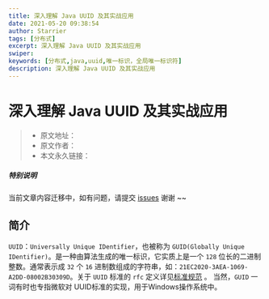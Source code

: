 ```yaml
---
title: 深入理解 Java UUID 及其实战应用
date: 2021-05-20 09:38:54
author: Starrier
tags: [分布式]
excerpt: 深入理解 Java UUID 及其实战应用
swiper:
keywords: [分布式,java,uuid,唯一标识，全局唯一标识符]
description: 深入理解 Java UUID 及其实战应用
---
```


# 深入理解 Java UUID 及其实战应用

> * 原文地址：[]()
> * 原文作者：[]()
> * 本文永久链接：[]()

##### **特别说明**

当前文章内容迁移中，如有问题，请提交 [issues](https://github.com/Starrier/starrier.github.io/issues) 谢谢 ~~

## 简介

`UUID`：`Universally Unique IDentifier`，也被称为 `GUID(Globally Unique IDentifier)`。是一种由算法生成的唯一标识，它实质上是一个 `128` 位长的二进制整数。通常表示成 `32` 个 `16` 进制数组成的字符串，如：`21EC2020-3AEA-1069-A2DD-08002B30309D`。关于 `UUID` 标准的 `rfc` 定义详见[标准规范](http://www.ietf.org/rfc/rfc4122.txt) 。 当然，`GUID` 一词有时也专指微软对 UUID标准的实现，用于Windows操作系统中。 
